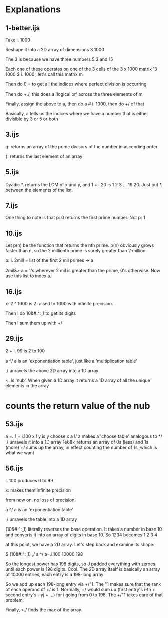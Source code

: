 Explanations
============

1-better.ijs
------------

Take i. 1000

Reshape it into a 2D array of dimensions 3 1000

The 3 is because we have three numbers 5 3 and 15

Each one of these operates on one of the 3 cells of the 3 x 1000 matrix '3 1000 $ i. 1000', let's call this matrix m

Then do 0 = to get all the indices where perfect division is occurring

Then do +./, this does a 'logical or' across the three elements of m

Finally, assign the above to a, then do a # i. 1000, then do +/ of that

Basically, a tells us the indices where we have a number that is either divisible by 3 or 5 or both

3.ijs
-----

q: returns an array of the prime divisors of the number in ascending order

{: returns the last element of an array

5.ijs
-----

Dyadic *. returns the LCM of x and y, and 1 + i.20 is 1 2 3 ... 19 20. Just put *. between the elements of the list.

7.ijs
-----

One thing to note is that p: 0 returns the first prime number. Not p: 1

10.ijs
------

Let p(n) be the function that returns the nth prime. p(n) obviously grows faster than n, so the 2 millionth prime is surely greater than 2 million.

p: i. 2mill = list of the first 2 mil primes -> a

2mil&> a = 1's wherever 2 mil is greater than the prime, 0's otherwise. Now use this list to index a.

16.ijs
------

x: 2 ^ 1000 is 2 raised to 1000 with infinite precision. 

Then I do 10&#.^:_1 to get its digits

Then I sum them up with +/

29.ijs
------

2 + i. 99 is 2 to 100

a ^/ a is an 'exponentiation table', just like a 'multiplication table'

,/ unravels the above 2D array into a 1D array

~. is 'nub'. When given a 1D array it returns a 1D array of all the unique elements in the array

# counts the return value of the nub

53.ijs
------

a =. 1 + i.100
x ! y is y choose x
a !/ a makes a 'choose table' analogous to */
,/ unravels it into a 1D array
1e6&< returns an array of 0s (less) and 1s (more)
+/ sums up the array, in effect counting the number of 1s, which is what we want

56.ijs
------

i. 100 produces 0 to 99

x: makes them infinite precision

from now on, no loss of precision!

a ^/ a is an 'exponentiation table'

,/ unravels the table into a 1D array

(10&#.^:_1) literally reverses the base operation. It takes a number in base 10 and converts it into an array of digits in base 10. So 1234 becomes 1 2 3 4

at this point, we have a 2D array. Let's step back and examine its shape:

   $ (10&#.^:_1) ,/ a ^/ a=.i.100
10000 198

So the longest power has 198 digits, so J padded everything with zeroes until each power is 198 digits. Cool. The 2D array itself is basically an array of 10000 entries, each entry is a 198-long array

So we add up each 198-long entry via +/"1. The "1 makes sure that the rank of each operand of +/ is 1. Normally, +/ would sum up (first entry's i-th + second entry's i-yj + ...) for i going from 0 to 198. The +/"1 takes care of that problem.

Finally, >./ finds the max of the array.

